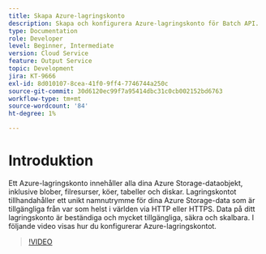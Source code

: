 ```yaml
---
title: Skapa Azure-lagringskonto
description: Skapa och konfigurera Azure-lagringskonto för Batch API.
type: Documentation
role: Developer
level: Beginner, Intermediate
version: Cloud Service
feature: Output Service
topic: Development
jira: KT-9666
exl-id: 8d010107-8cea-41f0-9ff4-7746744a250c
source-git-commit: 30d6120ec99f7a95414dbc31c0cb002152bd6763
workflow-type: tm+mt
source-wordcount: '84'
ht-degree: 1%

---
```


# Introduktion

Ett Azure-lagringskonto innehåller alla dina Azure Storage-dataobjekt, inklusive blober, filresurser, köer, tabeller och diskar. Lagringskontot tillhandahåller ett unikt namnutrymme för dina Azure Storage-data som är tillgängliga från var som helst i världen via HTTP eller HTTPS. Data på ditt lagringskonto är beständiga och mycket tillgängliga, säkra och skalbara.
I följande video visas hur du konfigurerar Azure-lagringskontot.

>[!VIDEO](https://video.tv.adobe.com/v/340127?quality=12&learn=on)
